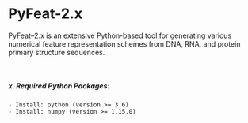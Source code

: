 # PyFeat-2.x

PyFeat–2.x is an extensive Python-based tool for generating various numerical feature representation schemes from DNA, RNA, and protein primary structure sequences.

&nbsp;
&nbsp;

##### x. Required Python Packages:
```
- Install: python (version >= 3.6)
- Install: numpy (version >= 1.15.0)
```
